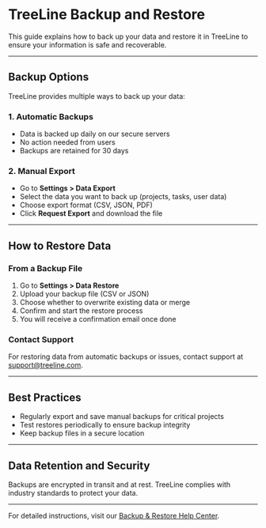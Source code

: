 # TreeLine Backup and Restore

This guide explains how to back up your data and restore it in TreeLine to ensure your information is safe and recoverable.

---

## Backup Options

TreeLine provides multiple ways to back up your data:

### 1. Automatic Backups  
- Data is backed up daily on our secure servers  
- No action needed from users  
- Backups are retained for 30 days

### 2. Manual Export  
- Go to **Settings > Data Export**  
- Select the data you want to back up (projects, tasks, user data)  
- Choose export format (CSV, JSON, PDF)  
- Click **Request Export** and download the file

---

## How to Restore Data

### From a Backup File  
1. Go to **Settings > Data Restore**  
2. Upload your backup file (CSV or JSON)  
3. Choose whether to overwrite existing data or merge  
4. Confirm and start the restore process  
5. You will receive a confirmation email once done

### Contact Support  
For restoring data from automatic backups or issues, contact support at [support@treeline.com](mailto:support@treeline.com).

---

## Best Practices

- Regularly export and save manual backups for critical projects  
- Test restores periodically to ensure backup integrity  
- Keep backup files in a secure location

---

## Data Retention and Security

Backups are encrypted in transit and at rest. TreeLine complies with industry standards to protect your data.

---

For detailed instructions, visit our [Backup & Restore Help Center](https://help.treeline.com/backup-restore).

